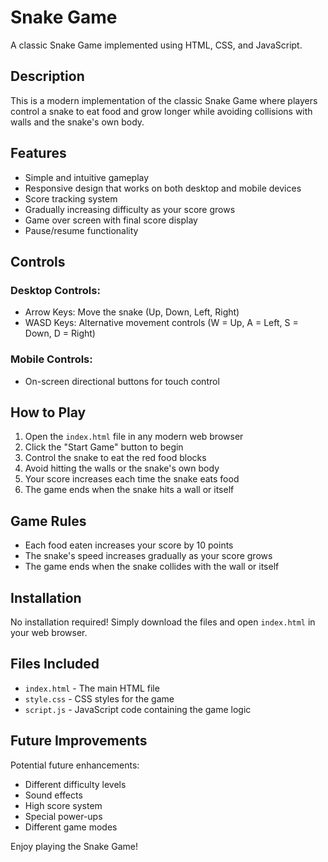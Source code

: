 # Snake Game

A classic Snake Game implemented using HTML, CSS, and JavaScript.

## Description

This is a modern implementation of the classic Snake Game where players control a snake to eat food and grow longer while avoiding collisions with walls and the snake's own body.

## Features

- Simple and intuitive gameplay
- Responsive design that works on both desktop and mobile devices
- Score tracking system
- Gradually increasing difficulty as your score grows
- Game over screen with final score display
- Pause/resume functionality

## Controls

### Desktop Controls:
- Arrow Keys: Move the snake (Up, Down, Left, Right)
- WASD Keys: Alternative movement controls (W = Up, A = Left, S = Down, D = Right)

### Mobile Controls:
- On-screen directional buttons for touch control

## How to Play

1. Open the `index.html` file in any modern web browser
2. Click the "Start Game" button to begin
3. Control the snake to eat the red food blocks
4. Avoid hitting the walls or the snake's own body
5. Your score increases each time the snake eats food
6. The game ends when the snake hits a wall or itself

## Game Rules

- Each food eaten increases your score by 10 points
- The snake's speed increases gradually as your score grows
- The game ends when the snake collides with the wall or itself

## Installation

No installation required! Simply download the files and open `index.html` in your web browser.

## Files Included

- `index.html` - The main HTML file
- `style.css` - CSS styles for the game
- `script.js` - JavaScript code containing the game logic

## Future Improvements

Potential future enhancements:
- Different difficulty levels
- Sound effects
- High score system
- Special power-ups
- Different game modes

Enjoy playing the Snake Game!